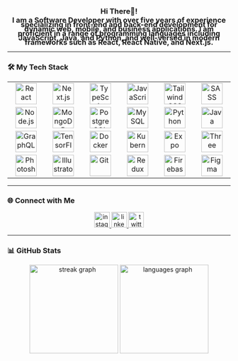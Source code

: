 <h3 align="center" style="line-height: 10px;">Hi There👋! <br /> <br/> I am a Software Developer with over five years of experience specializing in front-end and back-end development for dynamic web, mobile, and business applications. I am proficient in a range of programming languages including JavaScript, Java, and Python, and well-versed in modern frameworks such as React, React Native, and Next.js.</h2>

---

### 🛠 My Tech Stack

<div align="center">
  <table>
    <tr>
      <td align="center" width="96">
        <img src="https://cdn.jsdelivr.net/gh/devicons/devicon/icons/react/react-original.svg" width="48" height="48" alt="React" />
        <br>
      </td>
      <td align="center" width="96">
        <img src="https://cdn.jsdelivr.net/gh/devicons/devicon/icons/nextjs/nextjs-original.svg" width="48" height="48" alt="Next.js" />
        <br>
      </td>
      <td align="center" width="96">
        <img src="https://cdn.jsdelivr.net/gh/devicons/devicon/icons/typescript/typescript-original.svg" width="48" height="48" alt="TypeScript" />
        <br>
      </td>
      <td align="center" width="96">
        <img src="https://cdn.jsdelivr.net/gh/devicons/devicon/icons/javascript/javascript-original.svg" width="48" height="48" alt="JavaScript" />
        <br>
      </td>
      <td align="center" width="96">
        <img src="https://pbs.twimg.com/profile_images/1730334391501488129/G0R0sjHH_400x400.jpg" width="48" height="48" alt="TailwindCSS" />
        <br>
      </td>
      <td align="center" width="96">
        <img src="https://cdn.jsdelivr.net/gh/devicons/devicon/icons/sass/sass-original.svg" width="48" height="48" alt="SASS" />
        <br>
      </td>
    </tr>
    <tr>
      <td align="center" width="96">
        <img src="https://cdn.jsdelivr.net/gh/devicons/devicon/icons/nodejs/nodejs-original.svg" width="48" height="48" alt="Node.js" />
        <br>
      </td>
      <td align="center" width="96">
        <img src="https://cdn.jsdelivr.net/gh/devicons/devicon/icons/mongodb/mongodb-original.svg" width="48" height="48" alt="MongoDB" />
        <br>
      </td>
      <td align="center" width="96">
        <img src="https://cdn.jsdelivr.net/gh/devicons/devicon/icons/postgresql/postgresql-original.svg" width="48" height="48" alt="PostgreSQL" />
        <br>
      </td>
      <td align="center" width="96">
        <img src="https://cdn.jsdelivr.net/gh/devicons/devicon/icons/mysql/mysql-original.svg" width="48" height="48" alt="MySQL" />
        <br>
      </td>
      <td align="center" width="96">
        <img src="https://cdn.jsdelivr.net/gh/devicons/devicon/icons/python/python-original.svg" width="48" height="48" alt="Python" />
        <br>
      </td>
      <td align="center" width="96">
        <img src="https://cdn.jsdelivr.net/gh/devicons/devicon/icons/java/java-original.svg" width="48" height="48" alt="Java" />
        <br>
      </td>
    </tr>
    <tr>
      <td align="center" width="96">
        <img src="https://upload.wikimedia.org/wikipedia/commons/thumb/1/17/GraphQL_Logo.svg/1024px-GraphQL_Logo.svg.png" width="48" height="48" alt="GraphQL" />
        <br>
      </td>
      <td align="center" width="96">
        <img src="https://cdn.jsdelivr.net/gh/devicons/devicon/icons/tensorflow/tensorflow-original.svg" width="48" height="48" alt="TensorFlow" />
        <br>
      </td>
      <td align="center" width="96">
        <img src="https://cdn.jsdelivr.net/gh/devicons/devicon/icons/docker/docker-original.svg" width="48" height="48" alt="Docker" />
        <br>
      </td>
      <td align="center" width="96">
        <img src="https://cdn.jsdelivr.net/gh/devicons/devicon/icons/kubernetes/kubernetes-plain.svg" width="48" height="48" alt="Kubernetes" />
        <br>
      </td>
      <td align="center" width="96">
        <img src="https://miro.medium.com/v2/resize:fit:512/1*eM0EFafJz-_ZEWDpL6F83g.png" width="48" height="48" alt="Expo" />
        <br>
      </td>
      <td align="center" width="96">
        <img src="https://global.discourse-cdn.com/standard17/uploads/threejs/optimized/2X/e/e4f86d2200d2d35c30f7b1494e96b9595ebc2751_2_496x500.png" width="48" height="48" alt="Three" />
        <br>
      </td>
    </tr>
    <tr>
      <td align="center" width="96">
        <img src="https://upload.wikimedia.org/wikipedia/commons/thumb/a/af/Adobe_Photoshop_CC_icon.svg/512px-Adobe_Photoshop_CC_icon.svg.png" width="48" height="48" alt="Photoshop" />
        <br>
      </td>
      <td align="center" width="96">
        <img src="https://upload.wikimedia.org/wikipedia/commons/thumb/f/fb/Adobe_Illustrator_CC_icon.svg/2048px-Adobe_Illustrator_CC_icon.svg.png" width="48" height="48" alt="Illustrator" />
        <br>
      </td>
      <td align="center" width="96">
        <img src="https://cdn.jsdelivr.net/gh/devicons/devicon/icons/git/git-original.svg" width="48" height="48" alt="Git" />
        <br>
      </td>
      <td align="center" width="96">
        <img src="https://cdn.jsdelivr.net/gh/devicons/devicon/icons/redux/redux-original.svg" width="48" height="48" alt="Redux" />
        <br>
      </td>
      <td align="center" width="96">
        <img src="https://cdn.jsdelivr.net/gh/devicons/devicon/icons/firebase/firebase-plain.svg" width="48" height="48" alt="Firebase" />
        <br>
      </td>
      <td align="center" width="96">
        <img src="https://cdn.jsdelivr.net/gh/devicons/devicon/icons/figma/figma-original.svg" width="48" height="48" alt="Figma" />
        <br>
      </td>
    </tr>
  </table>
</div>

---

### 🌐 Connect with Me

<div align="center">
  <a href="https://www.instagram.com/siracsimsek01/" target="_blank">
    <img src="https://img.shields.io/static/v1?message=Instagram&logo=instagram&label=&color=E4405F&logoColor=white&labelColor=&style=for-the-badge" height="35" alt="instagram logo"  />
  </a>
  <a href="https://www.linkedin.com/in/siracsimsek/" target="_blank">
    <img src="https://img.shields.io/static/v1?message=LinkedIn&logo=linkedin&label=&color=0077B5&logoColor=white&labelColor=&style=for-the-badge" height="35" alt="linkedin logo"  />
  </a>
  <a href="https://x.com/siracsimsek01" target="_blank">
    <img src="https://img.shields.io/static/v1?message=Twitter&logo=twitter&label=&color=1DA1F2&logoColor=white&labelColor=&style=for-the-badge" height="35" alt="twitter logo"  />
  </a>
</div>

---

### 📊 GitHub Stats

<div align="center">
  <img src="https://streak-stats.demolab.com?user=siracsimsek01&locale=en&mode=daily&theme=tokyonight&hide_border=true&border_radius=5" height="200" alt="streak graph"  />
  <img src="https://github-readme-stats.vercel.app/api/top-langs?username=siracsimsek01&locale=en&hide_title=false&layout=compact&card_width=320&langs_count=8&theme=tokyonight&hide_border=true" height="200" alt="languages graph"  />
</div>
